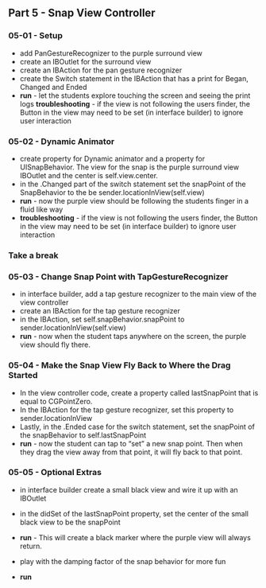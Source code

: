 ## Part 5 - Snap View Controller
### 05-01 - Setup
- add PanGestureRecognizer to the purple surround view
- create an IBOutlet for the surround view
- create an IBAction for the pan gesture recognizer
- create the Switch statement in the IBAction that has a print for Began, Changed and Ended
- **run** - let the students explore touching the screen and seeing the print logs
__troubleshooting__ - if the view is not following the users finder, the Button in the view may need to be set (in interface builder) to ignore user interaction
### 05-02 - Dynamic Animator
- create property for Dynamic animator and a property for UISnapBehavior. The view for the snap is the purple surround view IBOutlet and the center is self.view.center.
- in the .Changed part of the switch statement set the snapPoint of the SnapBehavior to the be sender.locationInView(self.view)
- **run** - now the purple view should be following the students finger in a fluid like way
- __troubleshooting__ - if the view is not following the users finder, the Button in the view may need to be set (in interface builder) to ignore user interaction
### Take a break
### 05-03 - Change Snap Point with TapGestureRecognizer
- in interface builder, add a tap gesture recognizer to the main view of the view controller
- create an IBAction for the tap gesture recognizer
- in the IBAction, set self.snapBehavior.snapPoint to sender.locationInView(self.view)
- **run** - now when the student taps anywhere on the screen, the purple view should fly there.
### 05-04 - Make the Snap View Fly Back to Where the Drag Started
- In the view controller code, create a property called lastSnapPoint that is equal to CGPointZero.
- In the IBAction for the tap gesture recognizer, set this property to sender.locationInView
- Lastly, in the .Ended case for the switch statement, set the snapPoint of the snapBehavior to self.lastSnapPoint
- **run** - now the student can tap to “set” a new snap point. Then when they drag the view away from that point, it will fly back to that point.
### 05-05 - Optional Extras
- in interface builder create a small black view and wire it up with an IBOutlet
- in the didSet of the lastSnapPoint property, set the center of the small black view to be the snapPoint
- **run** - This will create a black marker where the purple view will always return.

- play with the damping factor of the snap behavior for more fun
- **run**



